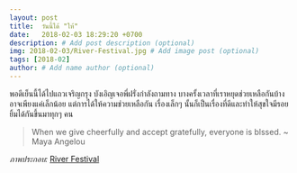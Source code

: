 ```yaml
---
layout: post
title:  วันนี้ได้ "ให้"
date:   2018-02-03 18:29:20 +0700
description: # Add post description (optional)
img: 2018-02-03/River-Festival.jpg # Add image post (optional)
tags: [2018-02]
author: # Add name author (optional)
---
```

พอดีเย็นนี้ได้ไปแถวเจริญกรุง บังเอิญเจอพี่ฝรั่งกำลังถามทาง บางครั้งเวลาที่เราหยุดช่วยเหลือกันบ้าง อาจเพียงแค่เล็กน้อย แต่การได้ให้ความช่วยเหลือกัน เรื่องเล็กๆ นั้นก็เป็นเรื่องที่ดีและทำให้สุขใจมีรอยยิ้มได้กันขึ้นมาทุกๆ คน

> When we give cheerfully and accept gratefully, everyone is blssed. ~ Maya Angelou

*ภาพประกอบ:* [River Festival](http://www.bangkokriver.com/event/river-festival/)
